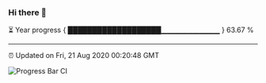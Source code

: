 ### Hi there 👋

⏳ Year progress { ███████████████████▁▁▁▁▁▁▁▁▁▁▁ } 63.67 %

---

⏰ Updated on Fri, 21 Aug 2020 00:20:48 GMT

![Progress Bar CI](https://github.com/liununu/liununu/workflows/Progress%20Bar%20CI/badge.svg)
